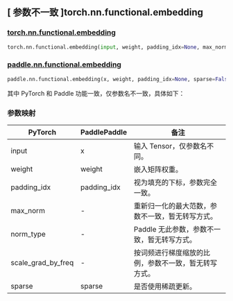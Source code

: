 ## [ 参数不一致 ]torch.nn.functional.embedding

### [torch.nn.functional.embedding](https://pytorch.org/docs/stable/generated/torch.nn.functional.embedding.html)

```python
torch.nn.functional.embedding(input, weight, padding_idx=None, max_norm=None, norm_type=2.0, scale_grad_by_freq=False, sparse=False)
```

### [paddle.nn.functional.embedding](https://www.paddlepaddle.org.cn/documentation/docs/zh/api/paddle/nn/functional/embedding_cn.html#embedding)

```python
paddle.nn.functional.embedding(x, weight, padding_idx=None, sparse=False, name=None)
```

其中 PyTorch 和 Paddle 功能一致，仅参数名不一致，具体如下：

### 参数映射

| PyTorch            | PaddlePaddle       | 备注 |
| ------------------ | ------------------ | -- |
| input              | x                  | 输入 Tensor，仅参数名不同。   |
| weight             | weight             | 嵌入矩阵权重。                |
| padding_idx        | padding_idx        | 视为填充的下标，参数完全一致。 |
| max_norm           | -                  | 重新归一化的最大范数，参数不一致，暂无转写方式。        |
| norm_type          | -                  | Paddle 无此参数，参数不一致，暂无转写方式。                  |
| scale_grad_by_freq | -                  | 按词频进行梯度缩放的比例，参数不一致，暂无转写方式。 |
| sparse             | sparse             | 是否使用稀疏更新。            |
